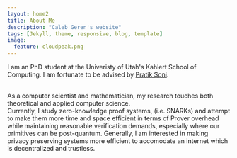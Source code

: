 ```yaml
---
layout: home2
title: About Me
description: "Caleb Geren's website"
tags: [Jekyll, theme, responsive, blog, template]
image:
  feature: cloudpeak.png
---
```


I am an PhD student at the Univeristy of Utah's Kahlert School of Computing. I am fortunate to be advised by <a href="https://users.cs.utah.edu/~psoni/" target="_blank">Pratik Soni</a>.

<br />
As a computer scientist and mathematician, my research touches both theoretical and applied computer science.

<br />
Currently, I study zero-knowledge proof systems, (i.e. SNARKs) and attempt to make them more time and space efficient in terms of Prover overhead while maintaining reasonable verification demands, especially where our primitives can be post-quantum. Generally, I am interested in making privacy preserving systems more efficient to accomodate an internet which is decentralized and trustless.
